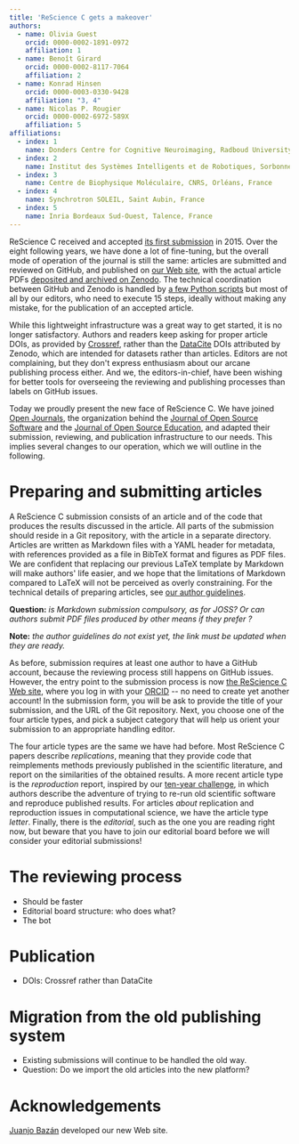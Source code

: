 ```yaml
---
title: 'ReScience C gets a makeover'
authors:
  - name: Olivia Guest
    orcid: 0000-0002-1891-0972
    affiliation: 1
  - name: Benoît Girard
    orcid: 0000-0002-8117-7064
    affiliation: 2
  - name: Konrad Hinsen
    orcid: 0000-0003-0330-9428
    affiliation: "3, 4"
  - name: Nicolas P. Rougier
    orcid: 0000-0002-6972-589X
    affiliation: 5
affiliations:
  - index: 1
    name: Donders Centre for Cognitive Neuroimaging, Radboud University, Nijmegen, Netherlands
  - index: 2
    name: Institut des Systèmes Intelligents et de Robotiques, Sorbonne Université & CNRS, Paris, France
  - index: 3
    name: Centre de Biophysique Moléculaire, CNRS, Orléans, France
  - index: 4
    name: Synchrotron SOLEIL, Saint Aubin, France
  - index: 5
    name: Inria Bordeaux Sud-Ouest, Talence, France
---
```


ReScience C received and accepted [its first submission](https://github.com/ReScience/ReScience-submission/pull/3) in 2015. Over the eight following years, we have done a lot of fine-tuning, but the overall mode of operation of the journal is still the same: articles are submitted and reviewed on GitHub, and published on [our Web site](https://rescience.github.io/), with the actual article PDFs [deposited and archived on Zenodo](https://zenodo.org/search?q=keywords:%22rescience%20c%22). The technical coordination between GitHub and Zenodo is handled by [a few Python scripts](https://github.com/ReScience/articles) but most of all by our editors, who need to execute 15 steps, ideally without making any mistake, for the publication of an accepted article.

While this lightweight infrastructure was a great way to get started, it is no longer satisfactory. Authors and readers keep asking for proper article DOIs, as provided by [Crossref](https://crossref.org/), rather than the [DataCite](http://www.datacite.org/) DOIs attributed by Zenodo, which are intended for datasets rather than articles. Editors are not complaining, but they don't express enthusiasm about our arcane publishing process either. And we, the editors-in-chief, have been wishing for better tools for overseeing the reviewing and publishing processes than labels on GitHub issues.

Today we proudly present the new face of ReScience C. We have joined [Open Journals](http://www.theoj.org/), the organization behind the [Journal of Open Source Software](https://joss.theoj.org/) and the [Journal of Open Source Education](https://jose.theoj.org/), and adapted their submission, reviewing, and publication infrastructure to our needs. This implies several changes to our operation, which we will outline in the following.

# Preparing and submitting articles

A ReScience C submission consists of an article and of the code that produces the results discussed in the article. All parts of the submission should reside in a Git repository, with the article in a separate directory. Articles are written as Markdown files with a YAML header for metadata, with references provided as a file in BibTeX format and figures as PDF files. We are confident that replacing our previous LaTeX template by Markdown will make authors' life easier, and we hope that the limitations of Markdown compared to LaTeX will not be perceived as overly constraining. For the technical details of preparing articles, see [our author guidelines](https://resciencec.theoj.org/).

**Question:** *is Markdown submission compulsory, as for JOSS? Or can authors submit PDF files produced by other means if they prefer ?*

**Note:** *the author guidelines do not exist yet, the link must be updated when they are ready.*

As before, submission requires at least one author to have a GitHub account, because the reviewing process still happens on GitHub issues. However, the entry point to the submission process is now [the ReScience C Web site](https://resciencec.theoj.org/), where you log in with your [ORCID](https://orcid.org/) -- no need to create yet another account! In the submission form, you will be ask to provide the title of your submission, and the URL of the Git repository. Next, you choose one of the four article types, and pick a subject category that will help us orient your submission to an appropriate handling editor.

The four article types are the same we have had before. Most ReScience C papers describe *replications*, meaning that they provide code that reimplements methods previously published in the scientific literature, and report on the similarities of the obtained results. A more recent article type is the *reproduction* report, inspired by our [ten-year challenge](http://rescience.github.io/ten-years/), in which authors describe the adventure of trying to re-run old scientific software and reproduce published results. For articles *about* replication and reproduction issues in computational science, we have the article type *letter*. Finally, there is the *editorial*, such as the one you are reading right now, but beware that you have to join our editorial board before we will consider your editorial submissions!

# The reviewing process

- Should be faster
- Editorial board structure: who does what?
- The bot

# Publication

- DOIs: Crossref rather than DataCite

# Migration from the old publishing system

- Existing submissions will continue to be handled the old way.
- Question: Do we import the old articles into the new platform?

# Acknowledgements

[Juanjo Bazán](https://github.com/xuanxu) developed our new Web site.

